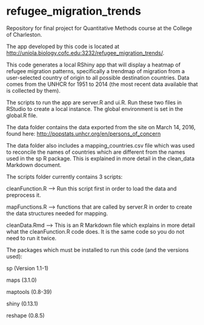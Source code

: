 # refugee_migration_trends
Repository for final project for Quantitative Methods course at the College of Charleston.

The app developed by this code is located at http://uniola.biology.cofc.edu:3232/refugee_migration_trends/.

This code generates a local RShiny app that will display a heatmap of refugee migration patterns, 
specifically a trendmap of migration from a user-selected country of origin to all possible destination countries. 
Data comes from the UNHCR for 1951 to 2014 (the most recent data available that is collected by them). 

The scripts to run the app are server.R and ui.R. Run these two files in RStudio to create a local instance. The global environment is set in the global.R file.

The data folder contains the data exported from the site on March 14, 2016, found here: http://popstats.unhcr.org/en/persons_of_concern

The data folder also includes a mapping_countries.csv file which was used to reconcile the names of countries which are different from the names used in the sp R package. This is explained in more detail in the clean_data Markdown document.

The scripts folder currently contains 3 scripts:

cleanFunction.R --> Run this script first in order to load the data and preprocess it.

mapFunctions.R --> functions that are called by server.R in order to create the data structures needed for mapping.

cleanData.Rmd --> This is an R Markdown file which explains in more detail what the cleanFunction.R code does. It is the same code so you do not need to run it twice.

The packages which must be installed to run this code (and the versions used):

sp (Version 1.1-1)

maps (3.1.0)

maptools (0.8-39)

shiny (0.13.1)

reshape (0.8.5)

